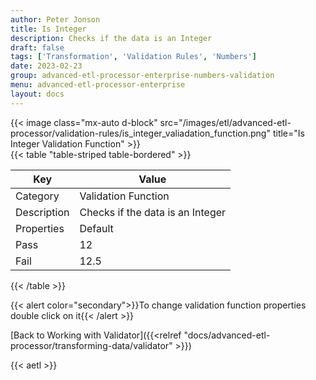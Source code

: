 ```yaml
---
author: Peter Jonson
title: Is Integer
description: Checks if the data is an Integer
draft: false
tags: ['Transformation', 'Validation Rules', 'Numbers']
date: 2023-02-23
group: advanced-etl-processor-enterprise-numbers-validation
menu: advanced-etl-processor-enterprise
layout: docs
---
```


{{< image class="mx-auto d-block"  src="/images/etl/advanced-etl-processor/validation-rules/is_integer_valiadation_function.png" title="Is Integer Validation Function" >}}
\
{{< table "table-striped table-bordered" >}}

| Key         | Value                            |
| ----------- | -------------------------------- |
| Category    | Validation Function              |
| Description | Checks if the data is an Integer |
| Properties  | Default                          |
| Pass        | 12                               |
| Fail        | 12.5                             |

{{< /table >}}

{{< alert color="secondary">}}To change validation function properties double click on it{{< /alert >}}

[Back to Working with Validator]({{<relref "docs/advanced-etl-processor/transforming-data/validator" >}})

{{< aetl >}}
